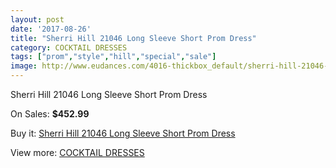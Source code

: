 ```yaml
---
layout: post
date: '2017-08-26'
title: "Sherri Hill 21046 Long Sleeve Short Prom Dress"
category: COCKTAIL DRESSES
tags: ["prom","style","hill","special","sale"]
image: http://www.eudances.com/4016-thickbox_default/sherri-hill-21046-long-sleeve-short-prom-dress.jpg
---
```

Sherri Hill 21046 Long Sleeve Short Prom Dress

On Sales: **$452.99**
<a href="https://www.eudances.com/en/cocktail-dresses/1348-sherri-hill-21046-long-sleeve-short-prom-dress.html"><amp-img layout="responsive" width="600" height="600" src="//www.eudances.com/4016-thickbox_default/sherri-hill-21046-long-sleeve-short-prom-dress.jpg" alt="Sherri Hill 21046 Long Sleeve Short Prom Dress 0" /></a>
<a href="https://www.eudances.com/en/cocktail-dresses/1348-sherri-hill-21046-long-sleeve-short-prom-dress.html"><amp-img layout="responsive" width="600" height="600" src="//www.eudances.com/4018-thickbox_default/sherri-hill-21046-long-sleeve-short-prom-dress.jpg" alt="Sherri Hill 21046 Long Sleeve Short Prom Dress 1" /></a>
<a href="https://www.eudances.com/en/cocktail-dresses/1348-sherri-hill-21046-long-sleeve-short-prom-dress.html"><amp-img layout="responsive" width="600" height="600" src="//www.eudances.com/4017-thickbox_default/sherri-hill-21046-long-sleeve-short-prom-dress.jpg" alt="Sherri Hill 21046 Long Sleeve Short Prom Dress 2" /></a>

Buy it: [Sherri Hill 21046 Long Sleeve Short Prom Dress](https://www.eudances.com/en/cocktail-dresses/1348-sherri-hill-21046-long-sleeve-short-prom-dress.html "Sherri Hill 21046 Long Sleeve Short Prom Dress")

View more: [COCKTAIL DRESSES](https://www.eudances.com/en/14-cocktail-dresses "COCKTAIL DRESSES")